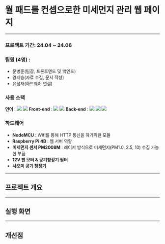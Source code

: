 # 월 패드를 컨셉으로한 미세먼지 관리 웹 페이지
---
### 프로젝트 기간: 24.04 ~ 24.06
### 팀원 (4명) :
- 문병준(팀장, 프론트엔드 및 백엔드)
- 양지승(자료 수집, 문서 작성)
- 유성재(하드웨어 연결)

### 사용 스택
**언어** : <img src="https://img.shields.io/badge/javascript-%23F7DF1E.svg?&style=for-the-badge&logo=javascript&logoColor=black" /> <img src="https://img.shields.io/badge/c%2B%2B-%2300599C.svg?&style=for-the-badge&logo=c%2B%2B&logoColor=white" /> 
**Front-end** : <img src="https://img.shields.io/badge/react-%2361DAFB.svg?&style=for-the-badge&logo=react&logoColor=black" /> <img src="https://img.shields.io/badge/styled--components-%23DB7093.svg?&style=for-the-badge&logo=styled-components&logoColor=white" /> 
**Back-end** : <img src="https://img.shields.io/badge/apache-%23D22128.svg?&style=for-the-badge&logo=apache&logoColor=white" /> <img src="https://img.shields.io/badge/php-%23777BB4.svg?&style=for-the-badge&logo=php&logoColor=white" /> <img src="https://img.shields.io/badge/mariadb-%23003545.svg?&style=for-the-badge&logo=mariadb&logoColor=white" />

### 하드웨어
- **NodeMCU** : Wifi를 통해 HTTP 통신을 하기위한 모듈 
- **Raspberry Pi 4B** : 웹 서버 역할
- **미세먼지 센서 PM2008M** : 레이저 방식으로 미세먼지(PM1.0, 2.5, 10) 수집 가능한 부품
- **12V 팬 모터 & 공기청정기 필터**
- **샤오미 공기 청정기**
---
## 프로젝트 개요
---
## 실행 화면
---
## 개선점

